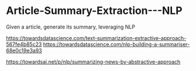 # Article-Summary-Extraction---NLP
Given a article, generate its summary, leveraging NLP



https://towardsdatascience.com/text-summarization-extractive-approach-567fe4b85c23
https://towardsdatascience.com/nlp-building-a-summariser-68e0c19e3a93

https://towardsai.net/p/nlp/summarizing-news-by-abstractive-approach
